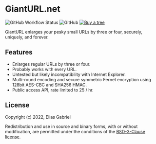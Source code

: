 # GiantURL.net

![GitHub Workflow Status](https://img.shields.io/github/actions/workflow/status/thearchitector/gianturl-net/ci.yaml?label=tests&style=flat-square)
![GitHub](https://img.shields.io/github/license/thearchitector/gianturl-net?style=flat-square)
[![Buy a tree](https://img.shields.io/badge/Treeware-%F0%9F%8C%B3-lightgreen?style=flat-square)](https://ecologi.com/eliasgabriel?r=6128126916bfab8bd051026c)

GiantURL enlarges your pesky small URLs by three or four, securely, uniquely, and forever.

## Features

- Enlarges regular URLs by three or four.
- Probably works with every URL.
- Untested but likely incompatibility with Internet Explorer.
- Multi-round encoding and secure symmetric Fernet encryption using 128bit AES-CBC and SHA256 HMAC.
- Public access API, rate limited to 25 / hr.

## License

Copyright (c) 2022, Elias Gabriel

Redistribution and use in source and binary forms, with or without modification, are permitted
under the conditions of the [BSD-3-Clause license](./LICENSE).
